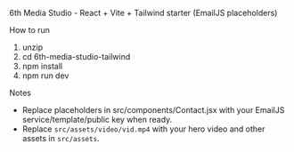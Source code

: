6th Media Studio - React + Vite + Tailwind starter (EmailJS placeholders)

How to run
1. unzip
2. cd 6th-media-studio-tailwind
3. npm install
4. npm run dev

Notes
- Replace placeholders in src/components/Contact.jsx with your EmailJS service/template/public key when ready.
- Replace `src/assets/video/vid.mp4` with your hero video and other assets in `src/assets`.
